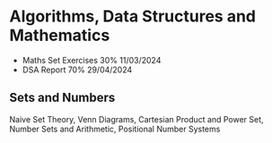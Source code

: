 # Algorithms, Data Structures and Mathematics

- Maths Set Exercises 30% 11/03/2024
- DSA Report 70% 29/04/2024

## Sets and Numbers

Naive Set Theory, Venn Diagrams, Cartesian Product and Power Set, Number Sets and Arithmetic, Positional Number Systems